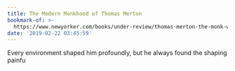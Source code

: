 ```yaml
---
title: The Modern Monkhood of Thomas Merton
bookmark-of: >-
  https://www.newyorker.com/books/under-review/thomas-merton-the-monk-who-became-a-prophet
date: '2019-02-22 03:45:59'
---
```

Every environment shaped him profoundly, but he always found the shaping painfu
